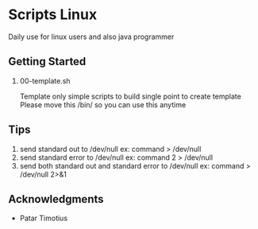 
# Scripts Linux

Daily use for linux users and also java programmer

## Getting Started
1. 00-template.sh
   
   Template only simple scripts to build single point to create template 
   Please move this /bin/ so you can use this anytime

## Tips
1. send standard out to /dev/null
    ex: command > /dev/null
2. send standard error to /dev/null
    ex: command 2 > /dev/null
3. send both standard out and standard error to /dev/null
    ex: command > /dev/null 2>&1	   

## Acknowledgments

* Patar Timotius

